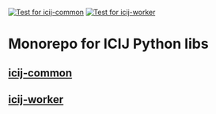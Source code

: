  [![Test for icij-common](https://github.com/ICIJ/icij-python/actions/workflows/tests-common.yml/badge.svg)](https://github.com/ICIJ/icij-python/actions/workflows/tests-common.yml) [![Test for icij-worker](https://github.com/ICIJ/icij-python/actions/workflows/tests-worker.yml/badge.svg)](https://github.com/ICIJ/icij-python/actions/workflows/tests-worker.yml)
# Monorepo for ICIJ Python libs

## [icij-common](icij-common)

## [icij-worker](icij-worker)
